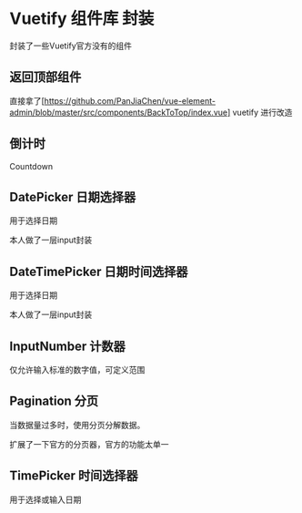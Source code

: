 # Vuetify 组件库 封装

封装了一些Vuetify官方没有的组件

## 返回顶部组件

直接拿了[https://github.com/PanJiaChen/vue-element-admin/blob/master/src/components/BackToTop/index.vue] vuetify 
进行改造

## 倒计时

Countdown

## DatePicker 日期选择器

用于选择日期

本人做了一层input封装



## DateTimePicker 日期时间选择器

用于选择日期

本人做了一层input封装



## InputNumber 计数器

仅允许输入标准的数字值，可定义范围



## Pagination 分页

当数据量过多时，使用分页分解数据。

扩展了一下官方的分页器，官方的功能太单一



## TimePicker 时间选择器

用于选择或输入日期

